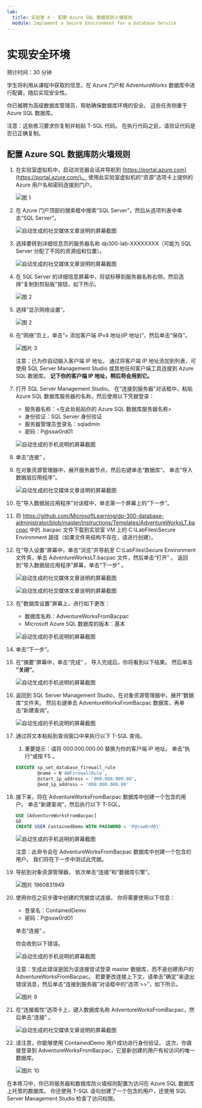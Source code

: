 ```yaml
---
lab:
  title: 实验室 4 - 配置 Azure SQL 数据库防火墙规则
  module: Implement a Secure Environment for a Database Service
---
```


# <a name="implement-a-secure-environment"></a>实现安全环境

预计时间：30 分钟

学生将利用从课程中获取的信息，在 Azure 门户和 AdventureWorks 数据库中进行配置，随后实现安全性。

你已被聘为高级数据库管理员，帮助确保数据库环境的安全。 这些任务侧重于 Azure SQL 数据库。

注意：这些练习要求你复制并粘贴 T-SQL 代码。 在执行代码之前，请验证代码是否已正确复制。

## <a name="configure-azure-sql-database-firewall-rules"></a>配置 Azure SQL 数据库防火墙规则

1. 在实验室虚拟机中，启动浏览器会话并导航到 [https://portal.azure.com](https://portal.azure.com/)。 使用此实验室虚拟机的“资源”选项卡上提供的 Azure 用户名和密码连接到门户。  

    ![图 1](../images/dp-300-module-01-lab-01.png)

1. 在 Azure 门户顶部的搜索框中搜索“SQL Server”，然后从选项列表中单击“SQL Server”。

    ![自动生成的社交媒体文章说明的屏幕截图](../images/dp-300-module-04-lab-1.png)

1. 选择要转到详细信息页的服务器名称 dp300-lab-XXXXXXXX（可能为 SQL Server 分配了不同的资源组和位置）。

    ![自动生成的社交媒体文章说明的屏幕截图](../images/dp-300-module-04-lab-2.png)

1. 在 SQL Server 的详细信息屏幕中，将鼠标移到服务器名称右侧，然后选择“复制到剪贴板”按钮，如下所示。

    ![图 2](../images/dp-300-module-04-lab-3.png)

1. 选择“显示网络设置”。

    ![图 2](../images/dp-300-module-04-lab-4.png)

1. 在“网络”页上，单击“+ 添加客户端 IPv4 地址(IP 地址)”，然后单击“保存”。  

    ![图片 3](../images/dp-300-module-04-lab-5.png)

    注意：已为你自动输入客户端 IP 地址。 通过将客户端 IP 地址添加到列表，可使用 SQL Server Management Studio 或其他任何客户端工具连接到 Azure SQL 数据库。 **记下你的客户端 IP 地址，稍后将会用到它。**

1. 打开 SQL Server Management Studio。 在“连接到服务器”对话框中，粘贴 Azure SQL 数据库服务器的名称，然后使用以下凭据登录：

    - 服务器名称：&lt;在此处粘贴你的 Azure SQL 数据库服务器名称&gt;
    - 身份验证：SQL Server 身份验证
    - 服务器管理员登录名：sqladmin
    - 密码：P@ssw0rd01

    ![自动生成的手机说明的屏幕截图](../images/dp-300-module-04-lab-6.png)

1. 单击“连接”  。

1. 在对象资源管理器中，展开服务器节点，然后右键单击“数据库”。 单击“导入数据层应用程序”。

    ![自动生成的社交媒体文章说明的屏幕截图](../images/dp-300-module-04-lab-7.png)

1. 在“导入数据层应用程序”对话框中，单击第一个屏幕上的“下一步”。 

1. 将 https://github.com/MicrosoftLearning/dp-300-database-administrator/blob/master/Instructions/Templates/AdventureWorksLT.bacpac 中的 .bacpac 文件下载到实验室 VM 上的 C:\LabFiles\Secure Environment 路径（如果文件夹结构不存在，请进行创建）。 

1. 在“导入设置”屏幕中，单击“浏览”并导航至 C:\LabFiles\Secure Environment 文件夹，单击 AdventureWorksLT.bacpac 文件，然后单击“打开”    。 返回到“导入数据层应用程序”屏幕，单击“下一步” 。

    ![自动生成的社交媒体文章说明的屏幕截图](../images/dp-300-module-04-lab-8.png)

    ![自动生成的社交媒体文章说明的屏幕截图](../images/dp-300-module-04-lab-9.png)

1. 在“数据库设置”屏幕上，进行如下更改：

    - 数据库名称：AdventureWorksFromBacpac
    - Microsoft Azure SQL 数据库的版本：基本

    ![自动生成的手机说明的屏幕截图](../images/dp-300-module-04-lab-10.png)

1. 单击“下一步”。

1. 在“摘要”屏幕中，单击“完成” 。 导入完成后，你将看到以下结果。 然后单击 **“关闭”**。

    ![自动生成的手机说明的屏幕截图](../images/dp-300-module-04-lab-11.png)

1. 返回到 SQL Server Management Studio，在对象资源管理器中，展开“数据库”文件夹。  然后右键单击 AdventureWorksFromBacpac 数据库，再单击“新建查询”。 

    ![自动生成的手机说明的屏幕截图](../images/dp-300-module-04-lab-12.png)

1. 通过将文本粘贴到查询窗口中来执行以下 T-SQL 查询。
    1. 重要提示：请将 000.000.000.00 替换为你的客户端 IP 地址。  单击“执行”或按 F5 。

    ```sql
    EXECUTE sp_set_database_firewall_rule 
            @name = N'AWFirewallRule',
            @start_ip_address = '000.000.000.00', 
            @end_ip_address = '000.000.000.00'
    ```

1. 接下来，将在 AdventureWorksFromBacpac 数据库中创建一个包含的用户。 单击“新建查询”，然后执行以下 T-SQL。

    ```sql
    USE [AdventureWorksFromBacpac]
    GO
    CREATE USER ContainedDemo WITH PASSWORD = 'P@ssw0rd01'
    ```

    ![自动生成的手机说明的屏幕截图](../images/dp-300-module-04-lab-13.png)

    注意：此命令会在 AdventureWorksFromBacpac 数据库中创建一个包含的用户。  我们将在下一步中测试此凭据。

1. 导航到对象资源管理器。 依次单击“连接”和“数据库引擎”。 

    ![图片 1960831949](../images/dp-300-module-04-lab-14.png)

1. 使用你在之前步骤中创建的凭据尝试连接。 你将需要使用以下信息：

    - 登录名：ContainedDemo
    - 密码：P@ssw0rd01

     单击“连接” 。

     你会收到以下错误。

    ![自动生成的手机说明的屏幕截图](../images/dp-300-module-04-lab-15.png)

    注意：生成此错误是因为该连接尝试登录 master 数据库，而不是创建用户的 AdventureWorksFromBacpac。 若要更改连接上下文，请单击“确定”来退出错误消息，然后单击“连接到服务器”对话框中的“选项 >>”，如下所示。  

    ![图片 9](../images/dp-300-module-04-lab-16.png)

1. 在“连接属性”选项卡上，键入数据库名称 AdventureWorksFromBacpac，然后单击“连接”  。

    ![自动生成的社交媒体文章说明的屏幕截图](../images/dp-300-module-04-lab-17.png)

1. 请注意，你能够使用 ContainedDemo 用户成功进行身份验证。 这次，你直接登录到 AdventureWorksFromBacpac，它是新创建的用户有权访问的唯一数据库。

    ![图片 10](../images/dp-300-module-04-lab-18.png)

在本练习中，你已将服务器和数据库防火墙规则配置为访问在 Azure SQL 数据库上托管的数据库。 你还使用 T-SQL 语句创建了一个包含的用户，还使用 SQL Server Management Studio 检查了访问权限。
